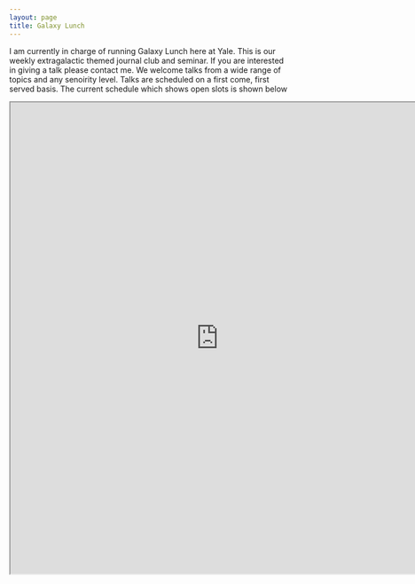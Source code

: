 ```yaml
---
layout: page
title: Galaxy Lunch
---
```

I am currently in charge of running Galaxy Lunch here at Yale. This is our weekly extragalactic themed journal club and seminar. If you are interested in giving a talk please contact me. We welcome talks from a wide range of topics and any senoirity level. Talks are scheduled on a first come, first served basis. The current schedule which shows open slots is shown below

<iframe src="https://docs.google.com/spreadsheets/d/e/2PACX-1vRQvi6qm-TBPVcrlPnXiFnMishZaFrUIfMyVHUOGZir4a8pi6kBJSWeW0stSxwXEbWrahIO-i2c0EOJ/pubhtml?gid=836020653&amp;single=true&amp;widget=true&amp;headers=false" width="750px" height="850px"></iframe>
